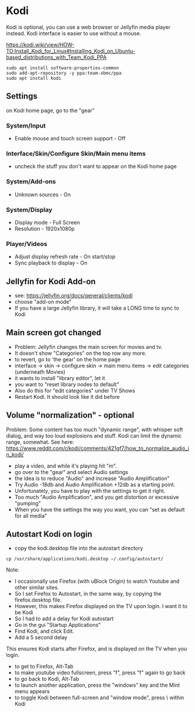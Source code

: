 # Kodi
Kodi is optional, you can use a web browser or Jellyfin media player instead.
Kodi interface is easier to use without a mouse.

https://kodi.wiki/view/HOW-TO:Install_Kodi_for_Linux#Installing_Kodi_on_Ubuntu-based_distributions_with_Team_Kodi_PPA

```
sudo apt install software-properties-common
sudo add-apt-repository -y ppa:team-xbmc/ppa
sudo apt install kodi
```

## Settings
on Kodi home page, go to the "gear"

### System/Input
- Enable mouse and touch screen support - Off

### Interface/Skin/Configure Skin/Main menu items
- uncheck the stuff you don't want to appear on the Kodi home page

### System/Add-ons
- Unknown sources - On

### System/Display
- Display mode - Full Screen
- Resolution - 1920x1080p

### Player/Videos
- Adjust display refresh rate - On start/stop
- Sync playback to display - On

## Jellyfin for Kodi Add-on
- see: https://jellyfin.org/docs/general/clients/kodi
- choose "add-on mode"
- If you have a large Jellyfin library, it will take a LONG time to sync to Kodi

## Main screen got changed
- Problem: Jellyfin changes the main screen for movies and tv.
- It doesn't show "Categories" on the top row any more.
- to revert, go to 'the gear' on the home page
- interface → skin → configure skin → main menu items → edit categories (underneath Movies)
- it wants to install "library editor", let it
- you want to "reset library nodes to default"
- Also do this for "edit categories" under TV Shows
- Restart Kodi. It should look like it did before

## Volume "normalization" - optional
Problem: Some content has too much "dynamic range", with whisper soft dialog,
and way too loud explosions and stuff. Kodi can limit the dynamic range, somewhat.
See here: https://www.reddit.com/r/kodi/comments/421gf7/how_to_normalize_audio_in_kodi/

- play a video, and while it's playing hit "m".
- go over to the "gear" and select Audio settings
- the idea is to reduce "Audio" and increase "Audio Amplification"
- Try Audio -18db and Audio Amplification +12db as a starting point.
- Unfortunately, you have to play with the settings to get it right.
- Too much "Audio Amplification", and you get distortion or excessive "pumping"
- When you have the settings the way you want, you can "set as default for all media"

## Autostart Kodi on login
- copy the kodi.desktop file into the autostart directory
```
cp /usr/share/applications/kodi.desktop ~/.config/autostart/
```
Note:
- I occasionally use Firefox (with uBlock Origin) to watch Youtube and other similar sites.
- So I set Firefox to Autostart, in the same way, by copying the firefox.desktop file.
- However, this makes Firefox displayed on the TV upon login. I want it to be Kodi
- So I had to add a delay for Kodi autostart
- Go in the gui "Startup Applications"
- Find Kodi, and click Edit.
- Add a 5 second delay

This ensures Kodi starts after Firefox, and is displayed on the TV when you login.
- to get to Firefox, Alt-Tab
- to make youtube video fullscreen, press "f", press "f" again to go back
- to go back to Kodi, Alt-Tab
- to launch another application, press the "windows" key and the Mint menu appears
- to toggle Kodi between full-screen and "window mode", press \ within Kodi

